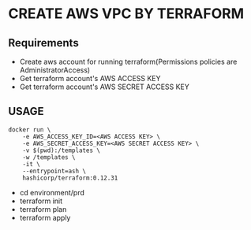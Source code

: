 # CREATE AWS VPC  BY TERRAFORM

## Requirements
- Create aws account for running terraform(Permissions policies are AdministratorAccess)
- Get terraform account's AWS ACCESS KEY
- Get terraform account's AWS SECRET ACCESS KEY

## USAGE
```
docker run \
    -e AWS_ACCESS_KEY_ID=<AWS ACCESS KEY> \
    -e AWS_SECRET_ACCESS_KEY=<AWS SECRET ACCESS KEY> \
    -v $(pwd):/templates \
    -w /templates \
    -it \
    --entrypoint=ash \
    hashicorp/terraform:0.12.31
```
- cd environment/prd
- terraform init
- terraform plan
- terraform apply
